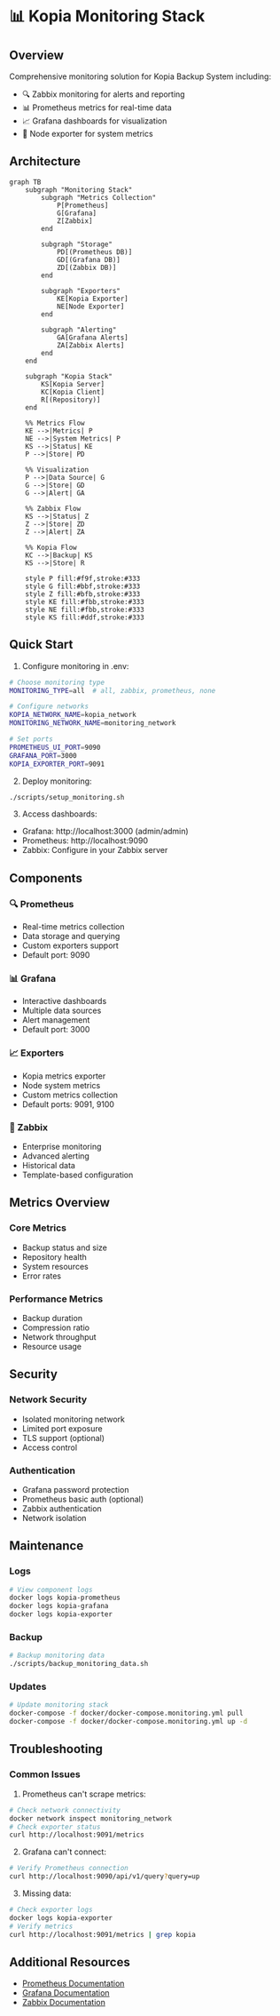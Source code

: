 # 📊 Kopia Monitoring Stack

## Overview
Comprehensive monitoring solution for Kopia Backup System including:
- 🔍 Zabbix monitoring for alerts and reporting
- 📊 Prometheus metrics for real-time data
- 📈 Grafana dashboards for visualization
- 📱 Node exporter for system metrics

## Architecture
```mermaid
graph TB
    subgraph "Monitoring Stack"
        subgraph "Metrics Collection"
            P[Prometheus]
            G[Grafana]
            Z[Zabbix]
        end
        
        subgraph "Storage"
            PD[(Prometheus DB)]
            GD[(Grafana DB)]
            ZD[(Zabbix DB)]
        end
        
        subgraph "Exporters"
            KE[Kopia Exporter]
            NE[Node Exporter]
        end
        
        subgraph "Alerting"
            GA[Grafana Alerts]
            ZA[Zabbix Alerts]
        end
    end

    subgraph "Kopia Stack"
        KS[Kopia Server]
        KC[Kopia Client]
        R[(Repository)]
    end

    %% Metrics Flow
    KE -->|Metrics| P
    NE -->|System Metrics| P
    KS -->|Status| KE
    P -->|Store| PD
    
    %% Visualization
    P -->|Data Source| G
    G -->|Store| GD
    G -->|Alert| GA
    
    %% Zabbix Flow
    KS -->|Status| Z
    Z -->|Store| ZD
    Z -->|Alert| ZA
    
    %% Kopia Flow
    KC -->|Backup| KS
    KS -->|Store| R

    style P fill:#f9f,stroke:#333
    style G fill:#bbf,stroke:#333
    style Z fill:#bfb,stroke:#333
    style KE fill:#fbb,stroke:#333
    style NE fill:#fbb,stroke:#333
    style KS fill:#ddf,stroke:#333
```

## Quick Start

1. Configure monitoring in .env:
```bash
# Choose monitoring type
MONITORING_TYPE=all  # all, zabbix, prometheus, none

# Configure networks
KOPIA_NETWORK_NAME=kopia_network
MONITORING_NETWORK_NAME=monitoring_network

# Set ports
PROMETHEUS_UI_PORT=9090
GRAFANA_PORT=3000
KOPIA_EXPORTER_PORT=9091
```

2. Deploy monitoring:
```bash
./scripts/setup_monitoring.sh
```

3. Access dashboards:
- Grafana: http://localhost:3000 (admin/admin)
- Prometheus: http://localhost:9090
- Zabbix: Configure in your Zabbix server

## Components

### 🔍 Prometheus
- Real-time metrics collection
- Data storage and querying
- Custom exporters support
- Default port: 9090

### 📊 Grafana
- Interactive dashboards
- Multiple data sources
- Alert management
- Default port: 3000

### 📈 Exporters
- Kopia metrics exporter
- Node system metrics
- Custom metrics collection
- Default ports: 9091, 9100

### 🚨 Zabbix
- Enterprise monitoring
- Advanced alerting
- Historical data
- Template-based configuration

## Metrics Overview

### Core Metrics
- Backup status and size
- Repository health
- System resources
- Error rates

### Performance Metrics
- Backup duration
- Compression ratio
- Network throughput
- Resource usage

## Security

### Network Security
- Isolated monitoring network
- Limited port exposure
- TLS support (optional)
- Access control

### Authentication
- Grafana password protection
- Prometheus basic auth (optional)
- Zabbix authentication
- Network isolation

## Maintenance

### Logs
```bash
# View component logs
docker logs kopia-prometheus
docker logs kopia-grafana
docker logs kopia-exporter
```

### Backup
```bash
# Backup monitoring data
./scripts/backup_monitoring_data.sh
```

### Updates
```bash
# Update monitoring stack
docker-compose -f docker/docker-compose.monitoring.yml pull
docker-compose -f docker/docker-compose.monitoring.yml up -d
```

## Troubleshooting

### Common Issues
1. Prometheus can't scrape metrics:
```bash
# Check network connectivity
docker network inspect monitoring_network
# Check exporter status
curl http://localhost:9091/metrics
```

2. Grafana can't connect:
```bash
# Verify Prometheus connection
curl http://localhost:9090/api/v1/query?query=up
```

3. Missing data:
```bash
# Check exporter logs
docker logs kopia-exporter
# Verify metrics
curl http://localhost:9091/metrics | grep kopia
```

## Additional Resources
- [Prometheus Documentation](https://prometheus.io/docs/)
- [Grafana Documentation](https://grafana.com/docs/)
- [Zabbix Documentation](https://www.zabbix.com/documentation/) 